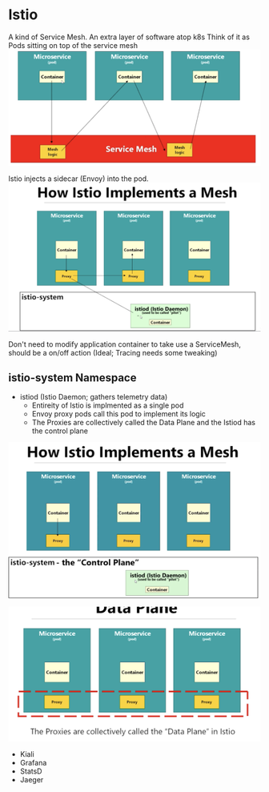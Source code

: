 # Istio

A kind of Service Mesh. An extra layer of software atop k8s
Think of it as Pods sitting on top of the service mesh
![ServiceMeshConcept](https://github.com/SaiKrishnaMohan7/Playground/blob/235a3298b2be359489db5cae8b5349caa424d4e5/k8s/Istio/diagrams/ServiceMeshConcept.png)

Istio injects a sidecar (Envoy) into the pod.
![Istio implementation of Service Mesh Concept](https://github.com/SaiKrishnaMohan7/Playground/blob/master/k8s/Istio/diagrams/IstioImplementationOfServiceMeshConcept.png)

Don't need to modify application container to take use a ServiceMesh, should be a on/off action (Ideal; Tracing needs some tweaking)

## istio-system Namespace

- istiod (Istio Daemon; gathers telemetry data)
  - Entireity of Istio is implmented as a single pod
  - Envoy proxy pods call this pod to implement its logic
  - The Proxies are collectively called the Data Plane and the Istiod has the control plane

![Istio Control Plane](https://github.com/SaiKrishnaMohan7/Playground/blob/master/k8s/Istio/diagrams/IstioControlPlane.png)

![Istio Data Plane](https://github.com/SaiKrishnaMohan7/Playground/blob/master/k8s/Istio/diagrams/IstioDataPlane.png)

- Kiali
- Grafana
- StatsD
- Jaeger
